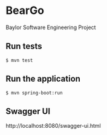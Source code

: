# BearGo

Baylor Software Engineering Project

## Run tests

```
$ mvn test
```

## Run the application

```
$ mvn spring-boot:run
```

## Swagger UI

http://localhost:8080/swagger-ui.html
